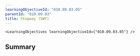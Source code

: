 ```yaml
---
learningObjectiveId: "010.09.03.05"
parentId: "010.09.03"
title: Stopway (SWY)
---
```


```tsx eval
<LearningObjectives learningObjectiveId={"010.09.03.05"} />
```

## Summary

